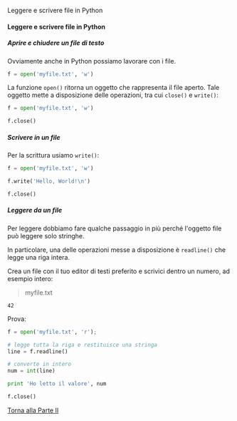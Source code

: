 Leggere e scrivere file in Python


#### Leggere e scrivere file in Python

##### Aprire e chiudere un file di testo

Ovviamente anche in Python possiamo lavorare con i file.

```py
f = open('myfile.txt', 'w')
```

La funzione `open()` ritorna un oggetto
che rappresenta il file aperto. Tale oggetto mette
a disposizione delle operazioni, tra cui `close()` e `write()`:

```py
f = open('myfile.txt', 'w')

f.close()
```

##### Scrivere in un file

Per la scrittura usiamo `write()`:

```py
f = open('myfile.txt', 'w')

f.write('Hello, World!\n')

f.close()
```

##### Leggere da un file

Per leggere dobbiamo fare qualche passaggio
in più perché l'oggetto file può leggere solo stringhe.

In particolare, una delle operazioni
messe a disposizione è `readline()` che legge una riga intera.

Crea un file con il tuo editor di testi preferito
e scrivici dentro un numero, ad esempio intero:

> myfile.txt

```
42
```

Prova:

```py
f = open('myfile.txt', 'r');

# legge tutta la riga e restituisce una stringa
line = f.readline()

# converte in intero
num = int(line)

print 'Ho letto il valore', num

f.close()
```

<a href="/activities/2">Torna alla Parte II</a>
